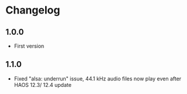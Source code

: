# Changelog

## 1.0.0

- First version

## 1.1.0

- Fixed "alsa: underrun" issue, 44.1 kHz audio files now play even after HAOS 12.3/ 12.4 update

